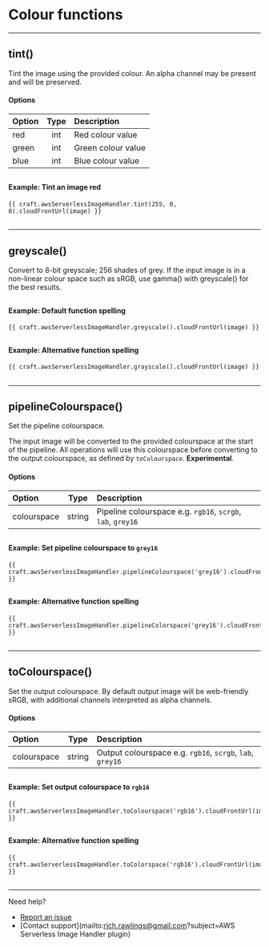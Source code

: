 # Colour functions

---

## tint()

Tint the image using the provided colour. An alpha channel may be present and will be preserved.

#### Options

| Option | Type | Description        |
|:-------|:----:|:-------------------|
| red    | int  | Red colour value   |
| green  | int  | Green colour value |
| blue   | int  | Blue colour value  |

##

#### Example: Tint an image red

```
{{ craft.awsServerlessImageHandler.tint(255, 0, 0).cloudFrontUrl(image) }}
```

##

---

## greyscale()

Convert to 8-bit greyscale; 256 shades of grey. If the input image is in a non-linear colour space such as sRGB, use gamma() with greyscale() for the best results.

##

#### Example: Default function spelling

```
{{ craft.awsServerlessImageHandler.greyscale().cloudFrontUrl(image) }}
```

##

#### Example: Alternative function spelling

```
{{ craft.awsServerlessImageHandler.grayscale().cloudFrontUrl(image) }}
```

##

---

## pipelineColourspace()

Set the pipeline colourspace.

The input image will be converted to the provided colourspace at the start of the pipeline. All operations will use this colourspace before converting to the output colourspace, as defined by `toColourspace`. **Experimental**.

#### Options

| Option      |  Type  | Description                                         |
|:------------|:------:|:----------------------------------------------------|
| colourspace | string | Pipeline colourspace e.g. `rgb16`, `scrgb`, `lab`, `grey16` |

##

#### Example: Set pipeline colourspace to `grey16`

```
{{ craft.awsServerlessImageHandler.pipelineColourspace('grey16').cloudFrontUrl(image) }}
```

##

#### Example: Alternative function spelling

```
{{ craft.awsServerlessImageHandler.pipelineColorspace('grey16').cloudFrontUrl(image) }}
```

##

---

## toColourspace()

Set the output colourspace. By default output image will be web-friendly sRGB, with additional channels interpreted as alpha channels.

#### Options

| Option      |  Type  | Description                                               |
|:------------|:------:|:----------------------------------------------------------|
| colourspace | string | Output colourspace e.g. `rgb16`, `scrgb`, `lab`, `grey16` |

##

#### Example: Set output colourspace to `rgb16`

```
{{ craft.awsServerlessImageHandler.toColourspace('rgb16').cloudFrontUrl(image) }}
```

##

#### Example: Alternative function spelling

```
{{ craft.awsServerlessImageHandler.toColorspace('rgb16').cloudFrontUrl(image) }}
```



##

---

Need help?

- [Report an issue](https://github.com/richrawlings/craft-aws-serverless-image-handler/issues)
- [Contact support](mailto:rich.rawlings@gmail.com?subject=AWS Serverless Image Handler plugin)